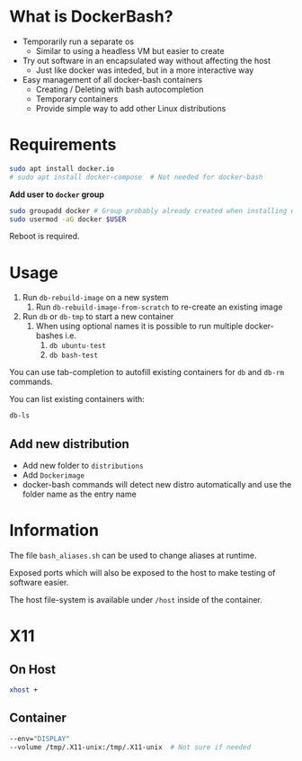 # What is DockerBash?
+ Temporarily run a separate os 
  + Similar to using a headless VM but easier to create
+ Try out software in an encapsulated way without affecting the host
  + Just like docker was inteded, but in a more interactive way
+ Easy management of all docker-bash containers
  + Creating / Deleting with bash autocompletion
  + Temporary containers
  + Provide simple way to add other Linux distributions

# Requirements
```sh
sudo apt install docker.io
# sudo apt install docker-compose  # Not needed for docker-bash
```

**Add user to `docker` group**

```sh
sudo groupadd docker # Group probably already created when installing docker
sudo usermod -aG docker $USER
```

Reboot is required.

# Usage
1. Run `db-rebuild-image` on a new system
   1. Run `db-rebuild-image-from-scratch` to re-create an existing image
2. Run `db` or `db-tmp` to start a new container
   1. When using optional names it is possible to run multiple docker-bashes i.e. 
      1. `db ubuntu-test`
      2. `db bash-test`


You can use tab-completion to autofill existing containers for `db` and `db-rm` commands.

You can list existing containers with:
```sh
db-ls
```


## Add new distribution
+ Add new folder to `distributions`
+ Add `Dockerimage`
+ docker-bash commands will detect new distro automatically and use the folder name as the entry name


# Information
The file `bash_aliases.sh` can be used to change aliases at runtime.

Exposed ports which will also be exposed to the host to make testing of software easier.

The host file-system is available under `/host` inside of the container.


# X11
## On Host
```sh
xhost +
```

## Container
```sh
--env="DISPLAY"
--volume /tmp/.X11-unix:/tmp/.X11-unix  # Not sure if needed
```
